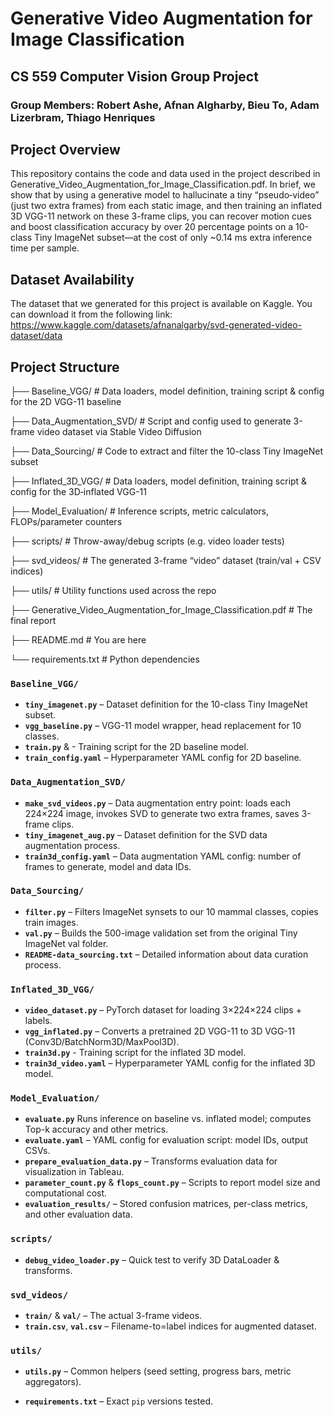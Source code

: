 # Generative Video Augmentation for Image Classification
## CS 559 Computer Vision Group Project

### Group Members: Robert Ashe, Afnan Algharby, Bieu To, Adam Lizerbram, Thiago Henriques


## Project Overview
This repository contains the code and data used in the project described in Generative_Video_Augmentation_for_Image_Classification.pdf. In brief, we show that by using a generative model to hallucinate a tiny “pseudo‐video” (just two extra frames) from each static image, and then training an inflated 3D VGG-11 network on these 3-frame clips, you can recover motion cues and boost classification accuracy by over 20 percentage points on a 10-class Tiny ImageNet subset—at the cost of only ~0.14 ms extra inference time per sample.

## Dataset Availability
The dataset that we generated for this project is available on Kaggle. You can download it from the following link: https://www.kaggle.com/datasets/afnanalgarby/svd-generated-video-dataset/data

## Project Structure
├── Baseline_VGG/             # Data loaders, model definition, training script & config for the 2D VGG-11 baseline
<p>├── Data_Augmentation_SVD/ # Script and config used to generate 3-frame video dataset via Stable Video Diffusion
<p>├── Data_Sourcing/         # Code to extract and filter the 10-class Tiny ImageNet subset
<p>├── Inflated_3D_VGG/       # Data loaders, model definition, training script & config for the 3D‐inflated VGG-11
<p>├── Model_Evaluation/      # Inference scripts, metric calculators, FLOPs/parameter counters
<p>├── scripts/               # Throw-away/debug scripts (e.g. video loader tests)
<p>├── svd_videos/            # The generated 3-frame “video” dataset (train/val + CSV indices)
<p>├── utils/                 # Utility functions used across the repo
<p>├── Generative_Video_Augmentation_for_Image_Classification.pdf # The final report
<p>├── README.md              # You are here
<p>└── requirements.txt # Python dependencies

### `Baseline_VGG/`
- **`tiny_imagenet.py`** – Dataset definition for the 10-class Tiny ImageNet subset.
- **`vgg_baseline.py`** – VGG-11 model wrapper, head replacement for 10 classes.
- **`train.py`** & - Training script for the 2D baseline model.
- **`train_config.yaml`** – Hyperparameter YAML config for 2D baseline.

### `Data_Augmentation_SVD/`
- **`make_svd_videos.py`** – Data augmentation entry point: loads each 224×224 image, invokes SVD to generate two extra frames, saves 3-frame clips.
- **`tiny_imagenet_aug.py`** – Dataset definition for the SVD data augmentation process.
- **`train3d_config.yaml`** – Data augmentation YAML config: number of frames to generate, model and data IDs.

### `Data_Sourcing/`
- **`filter.py`** – Filters ImageNet synsets to our 10 mammal classes, copies train images.
- **`val.py`** – Builds the 500-image validation set from the original Tiny ImageNet val folder.
- **`README-data_sourcing.txt`** – Detailed information about data curation process.

### `Inflated_3D_VGG/`
- **`video_dataset.py`** – PyTorch dataset for loading 3×224×224 clips + labels.
- **`vgg_inflated.py`** – Converts a pretrained 2D VGG-11 to 3D VGG-11 (Conv3D/BatchNorm3D/MaxPool3D).
- **`train3d.py`** - Training script for the inflated 3D model.
- **`train3d_video.yaml`** – Hyperparameter YAML config for the inflated 3D model.

### `Model_Evaluation/`
- **`evaluate.py`** Runs inference on baseline vs. inflated model; computes Top-k accuracy and other metrics.
- **`evaluate.yaml`** – YAML config for evaluation script: model IDs, output CSVs.
- **`prepare_evaluation_data.py`** – Transforms evaluation data for visualization in Tableau.
- **`parameter_count.py`** & **`flops_count.py`** – Scripts to report model size and computational cost.
- **`evaluation_results/`** – Stored confusion matrices, per-class metrics, and other evaluation data.

### `scripts/`
- **`debug_video_loader.py`** – Quick test to verify 3D DataLoader & transforms.

### `svd_videos/`
- **`train/`** & **`val/`** – The actual 3-frame videos.
- **`train.csv`**, **`val.csv`** – Filename-to=label indices for augmented dataset.

### `utils/`
- **`utils.py`** – Common helpers (seed setting, progress bars, metric aggregators).

- **`requirements.txt`** – Exact `pip` versions tested.
